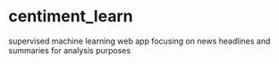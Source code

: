 # centiment_learn
supervised machine learning web app focusing on news headlines and summaries for analysis purposes
